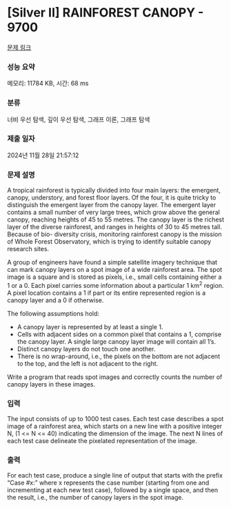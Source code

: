 # [Silver II] RAINFOREST CANOPY - 9700 

[문제 링크](https://www.acmicpc.net/problem/9700) 

### 성능 요약

메모리: 11784 KB, 시간: 68 ms

### 분류

너비 우선 탐색, 깊이 우선 탐색, 그래프 이론, 그래프 탐색

### 제출 일자

2024년 11월 28일 21:57:12

### 문제 설명

<p>A tropical rainforest is typically divided into four main layers: the emergent, canopy, understory, and forest floor layers. Of the four, it is quite tricky to distinguish the emergent layer from the canopy layer. The emergent layer contains a small number of very large trees, which grow above the general canopy, reaching heights of 45 to 55 metres. The canopy layer is the richest layer of the diverse rainforest, and ranges in heights of 30 to 45 metres tall. Because of bio- diversity crisis, monitoring rainforest canopy is the mission of Whole Forest Observatory, which is trying to identify suitable canopy research sites.</p>

<p>A group of engineers have found a simple satellite imagery technique that can mark canopy layers on a spot image of a wide rainforest area. The spot image is a square and is stored as pixels, i.e., small cells containing either a 1 or a 0. Each pixel carries some information about a particular 1 km<sup>2</sup> region. A pixel location contains a 1 if part or its entire represented region is a canopy layer and a 0 if otherwise. </p>

<p>The following assumptions hold: </p>

<ul>
	<li>A canopy layer is represented by at least a single 1. </li>
	<li>Cells with adjacent sides on a common pixel that contains a 1, comprise the canopy layer. A single large canopy layer image will contain all 1’s. </li>
	<li>Distinct canopy layers do not touch one another. </li>
	<li>There is no wrap-around, i.e., the pixels on the bottom are not adjacent to the top, and the left is not adjacent to the right.</li>
</ul>

<p>Write a program that reads spot images and correctly counts the number of canopy layers in these images.</p>

### 입력 

 <p>The input consists of up to 1000 test cases. Each test case describes a spot image of a rainforest area, which starts on a new line with a positive integer N, (1 <= N <= 40) indicating the dimension of the image. The next N lines of each test case delineate the pixelated representation of the image.</p>

### 출력 

 <p>For each test case, produce a single line of output that starts with the prefix “Case #x:” where x represents the case number (starting from one and incrementing at each new test case), followed by a single space, and then the result, i.e., the number of canopy layers in the spot image.</p>

